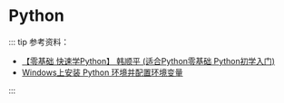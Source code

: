 # Python

::: tip 参考资料：

- [【零基础 快速学Python】 韩顺平 (适合Python零基础 Python初学入门)](https://www.bilibili.com/video/BV1zN4y1v7Vv)
- [Windows上安装 Python 环境并配置环境变量](https://blog.csdn.net/Lyh1gguyg/article/details/146276117)

:::

